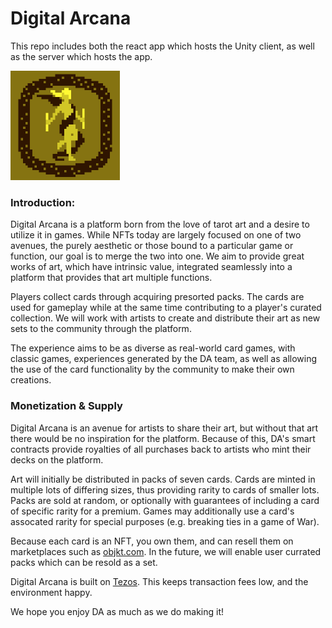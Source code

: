 # Digital Arcana
This repo includes both the react app which hosts the Unity client, as well as the server which hosts the app.

<img src="img/thumbnail.png" width="175">

### Introduction:

Digital Arcana is a platform born from the love of tarot art and a desire to utilize it in games. While NFTs today are largely focused on one of two avenues, the purely aesthetic or those bound to a particular game or function, our goal is to merge the two into one. We aim to provide great works of art, which have intrinsic value, integrated seamlessly into a platform that provides that art multiple functions.

Players collect cards through acquiring presorted packs. The cards are used for gameplay while at the same time contributing to a player's curated collection. We will work with artists to create and distribute their art as new sets to the community through the platform.

The experience aims to be as diverse as real-world card games, with classic games, experiences generated by the DA team, as well as allowing the use of the card functionality by the community to make their own creations.

### Monetization & Supply

Digital Arcana is an avenue for artists to share their art, but without that art there would be no inspiration for the platform. Because of this, DA's smart contracts provide royalties of all purchases back to artists who mint their decks on the platform.

Art will initially be distributed in packs of seven cards. Cards are minted in multiple lots of differing sizes, thus providing rarity to cards of smaller lots. Packs are sold at random, or optionally with guarantees of including a card of specific rarity for a premium. Games may additionally use a card's assocated rarity for special purposes (e.g. breaking ties in a game of War).

Because each card is an NFT, you own them, and can resell them on marketplaces such as [objkt.com](http://objkt.com). In the future, we will enable user currated packs which can be resold as a set.

Digital Arcana is built on [Tezos](https://tezos.com/). This keeps transaction fees low, and the environment happy.

We hope you enjoy DA as much as we do making it!
